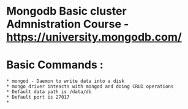 # Mongodb Basic cluster Admnistration Course - https://university.mongodb.com/

# Basic Commands :

    * mongod - Daemon to write data into a disk
    * mongo driver inteacts with mongod and doing CRUD operations
    * Default data path is /data/db
    * Default port is 27017
    * 